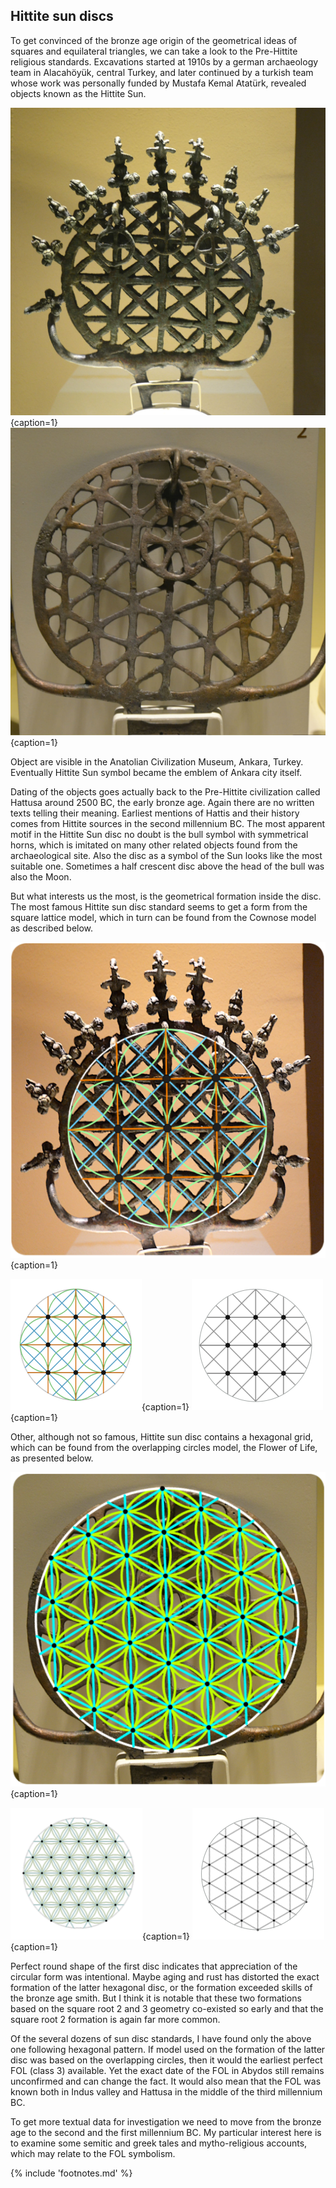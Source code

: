 ## Hittite sun discs

To get convinced of the bronze age origin of the geometrical ideas of squares and equilateral triangles, we can take a look to the Pre-Hittite religious standards. Excavations started at 1910s by a german archaeology team in Alacahöyük<!-- cite author="turkishculture.org" title="Turkish Culture Portal - Alacahöyük" date="" location="" type="website" href="http://www.turkishculture.org/archaeology/alacahoyuk-1085.htm" -->, central Turkey, and later continued by a turkish team whose work was personally funded by Mustafa Kemal Atatürk, revealed objects known as the Hittite Sun. 

![The most famous Hittite sun disc standard](/media/prehittitesun1.jpg){caption=1}
![Rarely presented Hittite sun disc standard](/media/prehittitesun2.jpg){caption=1}
<!-- clear -->

Object are visible in the Anatolian Civilization Museum, Ankara, Turkey. Eventually Hittite Sun symbol became the emblem of Ankara city itself.

Dating of the objects goes actually back to the Pre-Hittite civilization called Hattusa around 2500 BC, the early bronze age. Again there are no written texts telling their meaning. Earliest mentions of Hattis and their history comes from Hittite sources in the second millennium BC. The most apparent motif in the Hittite Sun disc no doubt is the bull symbol with symmetrical horns, which is imitated on many other related objects<!-- cite author="pinterest.com" title="Hittite Sun Standards" date="2016" location="" type="website" href="https://fi.pinterest.com/markomanninen/hittite-sun-standards/" --> found from the archaeological site. Also the disc as a symbol of the Sun looks like the most suitable one. Sometimes a half crescent disc above the head of the bull was also the Moon.

But what interests us the most, is the geometrical formation inside the disc. The most famous Hittite sun disc standard seems to get a form from the square lattice model, which in turn can be found from the Cownose model as described below.

![Hittite sun disc standard with geometric design](/media/hittitesun1.png){caption=1}

![Apsamikkum (Cownose)](/media/hittitesun1circlemodel.png){caption=1}
![Equilateral rectangle lattice](/media/hittitesun1squaremodel.png){caption=1}
<!-- clear -->

Other, although not so famous, Hittite sun disc contains a hexagonal grid, which can be found from the overlapping circles model, the Flower of Life, as presented below.

![Hittite sun disc standard with geometric design](/media/hittitesun2.png){caption=1}

![Flower of Life](/media/hittitesun2circlemodel.png){caption=1}
![Equilateral triangle lattice](/media/hittitesun2trianglemodel.png){caption=1}
<!-- clear -->

Perfect round shape of the first disc indicates that appreciation of the circular form was intentional. Maybe aging and rust has distorted the exact formation of the latter hexagonal disc, or the formation exceeded skills of the bronze age smith. But I think it is notable that these two formations based on the square root 2 and 3 geometry co-existed so early and that the square root 2 formation is again far more common.

Of the several dozens of sun disc standards, I have found only the above one following hexagonal pattern. If model used on the formation of the latter disc was based on the overlapping circles, then it would the earliest perfect FOL (class 3) available. Yet the exact date of the FOL in Abydos still remains unconfirmed and can change the fact. It would also mean that the FOL was known both in Indus valley and Hattusa in the middle of the third millennium BC.

To get more textual data for investigation we need to move from the bronze age to the second and the first millennium BC. My particular interest here is to examine some semitic and greek tales and mytho-religious accounts, which may relate to the FOL symbolism.

{% include 'footnotes.md' %}
